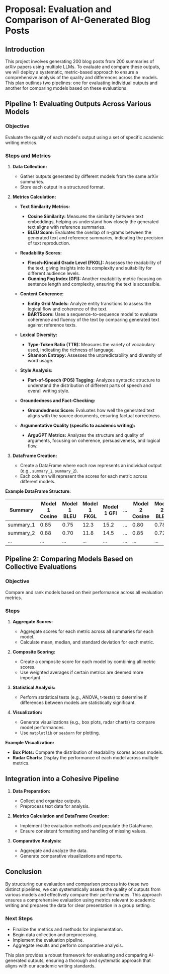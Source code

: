 # Proposal: Evaluation and Comparison of AI-Generated Blog Posts

## Introduction

This project involves generating 200 blog posts from 200 summaries of arXiv papers using multiple LLMs. To evaluate and compare these outputs, we will deploy a systematic, metric-based approach to ensure a comprehensive analysis of the quality and differences across the models. This plan outlines two pipelines: one for evaluating individual outputs and another for comparing models based on these evaluations.

## Pipeline 1: Evaluating Outputs Across Various Models

### Objective
Evaluate the quality of each model's output using a set of specific academic writing metrics.

### Steps and Metrics

1. **Data Collection:**
   - Gather outputs generated by different models from the same arXiv summaries.
   - Store each output in a structured format.

2. **Metrics Calculation:**

   - **Text Similarity Metrics:**
     - **Cosine Similarity:** Measures the similarity between text embeddings, helping us understand how closely the generated text aligns with reference summaries.
     - **BLEU Score:** Evaluates the overlap of n-grams between the generated text and reference summaries, indicating the precision of text reproduction.

   - **Readability Scores:**
     - **Flesch-Kincaid Grade Level (FKGL):** Assesses the readability of the text, giving insights into its complexity and suitability for different audience levels.
     - **Gunning Fog Index (GFI):** Another readability metric focusing on sentence length and complexity, ensuring the text is accessible.

   - **Content Coherence:**
     - **Entity Grid Models:** Analyze entity transitions to assess the logical flow and coherence of the text.
     - **BARTScore:** Uses a sequence-to-sequence model to evaluate coherence and fluency of the text by comparing generated text against reference texts.

   - **Lexical Diversity:**
     - **Type-Token Ratio (TTR):** Measures the variety of vocabulary used, indicating the richness of language.
     - **Shannon Entropy:** Assesses the unpredictability and diversity of word usage.

   - **Style Analysis:**
     - **Part-of-Speech (POS) Tagging:** Analyzes syntactic structure to understand the distribution of different parts of speech and overall writing style.

   - **Groundedness and Fact-Checking:**
     - **Groundedness Score:** Evaluates how well the generated text aligns with the source documents, ensuring factual correctness.

   - **Argumentative Quality (specific to academic writing):**
     - **ArguGPT Metrics:** Analyzes the structure and quality of arguments, focusing on coherence, persuasiveness, and logical flow.

3. **DataFrame Creation:**
   - Create a DataFrame where each row represents an individual output (e.g., `summary_1`, `summary_2`).
   - Each column will represent the scores for each metric across different models.

**Example DataFrame Structure:**

| Summary   | Model 1 Cosine | Model 1 BLEU | Model 1 FKGL | Model 1 GFI | ... | Model 2 Cosine | Model 2 BLEU | Model 2 FKGL | Model 2 GFI | ... |
|-----------|----------------|--------------|--------------|-------------|-----|----------------|--------------|--------------|-------------|-----|
| summary_1 | 0.85           | 0.75         | 12.3         | 15.2        | ... | 0.80           | 0.78         | 13.0         | 16.1        | ... |
| summary_2 | 0.88           | 0.70         | 11.8         | 14.5        | ... | 0.85           | 0.72         | 12.5         | 15.8        | ... |
| ...       | ...            | ...          | ...          | ...         | ... | ...            | ...          | ...          | ...         | ... |

## Pipeline 2: Comparing Models Based on Collective Evaluations

### Objective
Compare and rank models based on their performance across all evaluation metrics.

### Steps

1. **Aggregate Scores:**
   - Aggregate scores for each metric across all summaries for each model.
   - Calculate mean, median, and standard deviation for each metric.

2. **Composite Scoring:**
   - Create a composite score for each model by combining all metric scores.
   - Use weighted averages if certain metrics are deemed more important.

3. **Statistical Analysis:**
   - Perform statistical tests (e.g., ANOVA, t-tests) to determine if differences between models are statistically significant.

4. **Visualization:**
   - Generate visualizations (e.g., box plots, radar charts) to compare model performances.
   - Use `matplotlib` or `seaborn` for plotting.

**Example Visualization:**
- **Box Plots:** Compare the distribution of readability scores across models.
- **Radar Charts:** Display the performance of each model across multiple metrics.

## Integration into a Cohesive Pipeline

1. **Data Preparation:**
   - Collect and organize outputs.
   - Preprocess text data for analysis.

2. **Metrics Calculation and DataFrame Creation:**
   - Implement the evaluation methods and populate the DataFrame.
   - Ensure consistent formatting and handling of missing values.

3. **Comparative Analysis:**
   - Aggregate and analyze the data.
   - Generate comparative visualizations and reports.

## Conclusion

By structuring our evaluation and comparison process into these two distinct pipelines, we can systematically assess the quality of outputs from various models and effectively compare their performances. This approach ensures a comprehensive evaluation using metrics relevant to academic writing and prepares the data for clear presentation in a group setting.

### Next Steps
- Finalize the metrics and methods for implementation.
- Begin data collection and preprocessing.
- Implement the evaluation pipeline.
- Aggregate results and perform comparative analysis.

This plan provides a robust framework for evaluating and comparing AI-generated outputs, ensuring a thorough and systematic approach that aligns with our academic writing standards.
